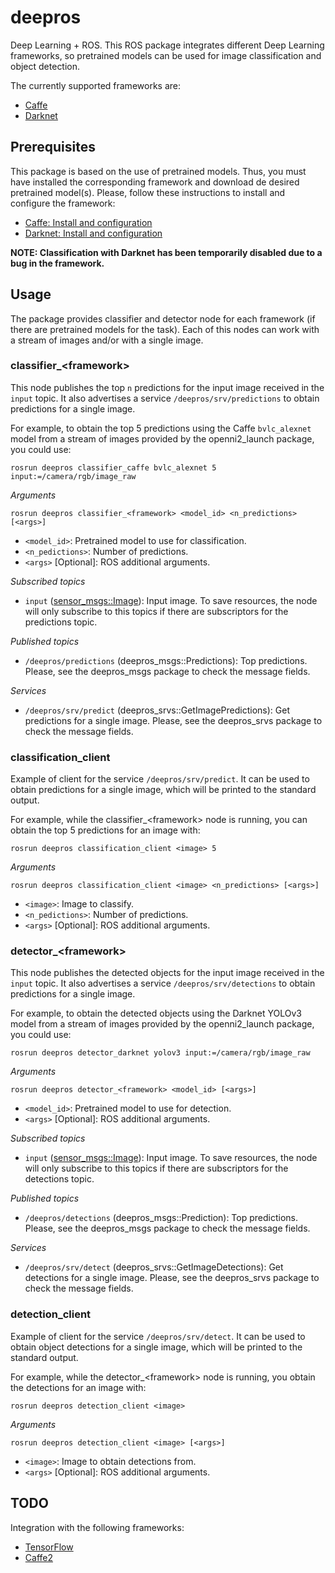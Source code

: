 # deepros

Deep Learning + ROS. This ROS package integrates different Deep Learning frameworks, so pretrained models can be used for image classification and object detection.

The currently supported frameworks are:

* [Caffe](http://caffe.berkeleyvision.org/)
* [Darknet](https://pjreddie.com/darknet/)

## Prerequisites

This package is based on the use of pretrained models. Thus, you must have installed the corresponding framework and download de desired pretrained model(s). Please, follow these instructions to install and configure the framework:

* [Caffe: Install and configuration](models/README_Caffe.md)
* [Darknet: Install and configuration](models/README_Darknet.md)

**NOTE: Classification with Darknet has been temporarily disabled due to a bug in the framework.**

## Usage

The package provides classifier and detector node for each framework (if there are pretrained models for the task). Each of this nodes can work with a stream of images and/or with a single image.

### classifier\_&lt;framework&gt;

This node publishes the top `n` predictions for the input image received in the `input` topic. It also advertises a service `/deepros/srv/predictions` to obtain predictions for a single image.

For example, to obtain the top 5 predictions using the Caffe `bvlc_alexnet` model from a stream of images provided by the openni2\_launch package, you could use:

    rosrun deepros classifier_caffe bvlc_alexnet 5 input:=/camera/rgb/image_raw

_Arguments_

    rosrun deepros classifier_<framework> <model_id> <n_predictions> [<args>]

- `<model_id>`: Pretrained model to use for classification.
- `<n_pedictions>`: Number of predictions.
- `<args>` [Optional]: ROS additional arguments.

_Subscribed topics_

- `input` ([sensor\_msgs::Image](http://docs.ros.org/api/sensor_msgs/html/msg/Image.html)): Input image. To save resources, the node will only subscribe to this topics if there are subscriptors for the predictions topic.

_Published topics_

- `/deepros/predictions` (deepros\_msgs::Predictions): Top predictions. Please, see the deepros\_msgs package to check the message fields.

_Services_

- `/deepros/srv/predict` (deepros\_srvs::GetImagePredictions): Get predictions for a single image. Please, see the deepros\_srvs package to check the message fields.

### classification\_client

Example of client for the service `/deepros/srv/predict`. It can be used to obtain predictions for a single image, which will be printed to the standard output.

For example, while the classifier\_&lt;framework&gt; node is running, you can obtain the top 5 predictions for an image with:

    rosrun deepros classification_client <image> 5 

_Arguments_

    rosrun deepros classification_client <image> <n_predictions> [<args>]

- `<image>`: Image to classify.
- `<n_pedictions>`: Number of predictions.
- `<args>` [Optional]: ROS additional arguments.


### detector\_&lt;framework&gt;

This node publishes the detected objects for the input image received in the `input` topic. It also advertises a service `/deepros/srv/detections` to obtain predictions for a single image.

For example, to obtain the detected objects using the Darknet YOLOv3 model from a stream of images provided by the openni2\_launch package, you could use:

    rosrun deepros detector_darknet yolov3 input:=/camera/rgb/image_raw

_Arguments_

    rosrun deepros detector_<framework> <model_id> [<args>]

- `<model_id>`: Pretrained model to use for detection.
- `<args>` [Optional]: ROS additional arguments.

_Subscribed topics_

- `input` ([sensor\_msgs::Image](http://docs.ros.org/api/sensor_msgs/html/msg/Image.html)): Input image. To save resources, the node will only subscribe to this topics if there are subscriptors for the detections topic.

_Published topics_

- `/deepros/detections` (deepros\_msgs::Prediction): Top predictions. Please, see the deepros\_msgs package to check the message fields.

_Services_

- `/deepros/srv/detect` (deepros\_srvs::GetImageDetections): Get detections for a single image. Please, see the deepros\_srvs package to check the message fields.

### detection\_client

Example of client for the service `/deepros/srv/detect`. It can be used to obtain object detections for a single image, which will be printed to the standard output.

For example, while the detector\_&lt;framework&gt; node is running, you obtain the detections for an image with:

    rosrun deepros detection_client <image>

_Arguments_

    rosrun deepros detection_client <image> [<args>]

- `<image>`: Image to obtain detections from.
- `<args>` [Optional]: ROS additional arguments.


## TODO

Integration with the following frameworks:
  * [TensorFlow](https://www.tensorflow.org/)
  * [Caffe2](https://caffe2.ai)

